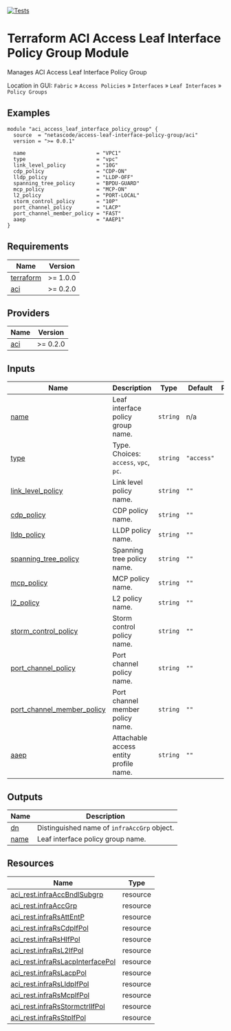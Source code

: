 <!-- BEGIN_TF_DOCS -->
[![Tests](https://github.com/netascode/terraform-aci-access-leaf-interface-policy-group/actions/workflows/test.yml/badge.svg)](https://github.com/netascode/terraform-aci-access-leaf-interface-policy-group/actions/workflows/test.yml)

# Terraform ACI Access Leaf Interface Policy Group Module

Manages ACI Access Leaf Interface Policy Group

Location in GUI:
`Fabric` » `Access Policies` » `Interfaces` » `Leaf Interfaces` » `Policy Groups`

## Examples

```hcl
module "aci_access_leaf_interface_policy_group" {
  source  = "netascode/access-leaf-interface-policy-group/aci"
  version = ">= 0.0.1"

  name                       = "VPC1"
  type                       = "vpc"
  link_level_policy          = "10G"
  cdp_policy                 = "CDP-ON"
  lldp_policy                = "LLDP-OFF"
  spanning_tree_policy       = "BPDU-GUARD"
  mcp_policy                 = "MCP-ON"
  l2_policy                  = "PORT-LOCAL"
  storm_control_policy       = "10P"
  port_channel_policy        = "LACP"
  port_channel_member_policy = "FAST"
  aaep                       = "AAEP1"
}

```

## Requirements

| Name | Version |
|------|---------|
| <a name="requirement_terraform"></a> [terraform](#requirement\_terraform) | >= 1.0.0 |
| <a name="requirement_aci"></a> [aci](#requirement\_aci) | >= 0.2.0 |

## Providers

| Name | Version |
|------|---------|
| <a name="provider_aci"></a> [aci](#provider\_aci) | >= 0.2.0 |

## Inputs

| Name | Description | Type | Default | Required |
|------|-------------|------|---------|:--------:|
| <a name="input_name"></a> [name](#input\_name) | Leaf interface policy group name. | `string` | n/a | yes |
| <a name="input_type"></a> [type](#input\_type) | Type. Choices: `access`, `vpc`, `pc`. | `string` | `"access"` | no |
| <a name="input_link_level_policy"></a> [link\_level\_policy](#input\_link\_level\_policy) | Link level policy name. | `string` | `""` | no |
| <a name="input_cdp_policy"></a> [cdp\_policy](#input\_cdp\_policy) | CDP policy name. | `string` | `""` | no |
| <a name="input_lldp_policy"></a> [lldp\_policy](#input\_lldp\_policy) | LLDP policy name. | `string` | `""` | no |
| <a name="input_spanning_tree_policy"></a> [spanning\_tree\_policy](#input\_spanning\_tree\_policy) | Spanning tree policy name. | `string` | `""` | no |
| <a name="input_mcp_policy"></a> [mcp\_policy](#input\_mcp\_policy) | MCP policy name. | `string` | `""` | no |
| <a name="input_l2_policy"></a> [l2\_policy](#input\_l2\_policy) | L2 policy name. | `string` | `""` | no |
| <a name="input_storm_control_policy"></a> [storm\_control\_policy](#input\_storm\_control\_policy) | Storm control policy name. | `string` | `""` | no |
| <a name="input_port_channel_policy"></a> [port\_channel\_policy](#input\_port\_channel\_policy) | Port channel policy name. | `string` | `""` | no |
| <a name="input_port_channel_member_policy"></a> [port\_channel\_member\_policy](#input\_port\_channel\_member\_policy) | Port channel member policy name. | `string` | `""` | no |
| <a name="input_aaep"></a> [aaep](#input\_aaep) | Attachable access entity profile name. | `string` | `""` | no |

## Outputs

| Name | Description |
|------|-------------|
| <a name="output_dn"></a> [dn](#output\_dn) | Distinguished name of `infraAccGrp` object. |
| <a name="output_name"></a> [name](#output\_name) | Leaf interface policy group name. |

## Resources

| Name | Type |
|------|------|
| [aci_rest.infraAccBndlSubgrp](https://registry.terraform.io/providers/netascode/aci/latest/docs/resources/rest) | resource |
| [aci_rest.infraAccGrp](https://registry.terraform.io/providers/netascode/aci/latest/docs/resources/rest) | resource |
| [aci_rest.infraRsAttEntP](https://registry.terraform.io/providers/netascode/aci/latest/docs/resources/rest) | resource |
| [aci_rest.infraRsCdpIfPol](https://registry.terraform.io/providers/netascode/aci/latest/docs/resources/rest) | resource |
| [aci_rest.infraRsHIfPol](https://registry.terraform.io/providers/netascode/aci/latest/docs/resources/rest) | resource |
| [aci_rest.infraRsL2IfPol](https://registry.terraform.io/providers/netascode/aci/latest/docs/resources/rest) | resource |
| [aci_rest.infraRsLacpInterfacePol](https://registry.terraform.io/providers/netascode/aci/latest/docs/resources/rest) | resource |
| [aci_rest.infraRsLacpPol](https://registry.terraform.io/providers/netascode/aci/latest/docs/resources/rest) | resource |
| [aci_rest.infraRsLldpIfPol](https://registry.terraform.io/providers/netascode/aci/latest/docs/resources/rest) | resource |
| [aci_rest.infraRsMcpIfPol](https://registry.terraform.io/providers/netascode/aci/latest/docs/resources/rest) | resource |
| [aci_rest.infraRsStormctrlIfPol](https://registry.terraform.io/providers/netascode/aci/latest/docs/resources/rest) | resource |
| [aci_rest.infraRsStpIfPol](https://registry.terraform.io/providers/netascode/aci/latest/docs/resources/rest) | resource |
<!-- END_TF_DOCS -->